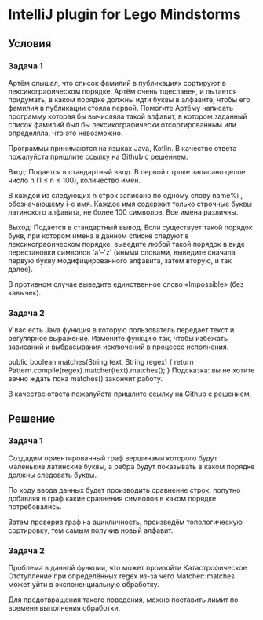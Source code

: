 # IntelliJ plugin for Lego Mindstorms

## Условия

### Задача 1
Артём слышал, что список фамилий в публикациях сортируют в лексикографическом порядке. Артём очень тщеславен, и пытается придумать, в каком порядке должны идти буквы в алфавите, чтобы его фамилия в публикации стояла первой. Помогите Артёму написать программу которая бы вычисляла такой алфавит, в котором заданный список фамилий был бы лексикографически отсортированным или определяла, что это невозможно.

Программы принимаются на языках Java, Kotlin. В качестве ответа пожалуйста пришлите ссылку на Github с решением.

Вход:
Подается в стандартный ввод. В первой строке записано целое число n (1 ≤ n ≤ 100), количество имен.

В каждой из следующих n строк записано по одному слову name%i , обозначающему i-е имя. Каждое имя содержит только строчные буквы латинского алфавита, не более 100 символов. Все имена различны.

Выход:
Подается в стандартный вывод. Если существует такой порядок букв, при котором имена в данном списке следуют в лексикографическом порядке, выведите любой такой порядок в виде перестановки символов 'a'–'z' (иными словами, выведите сначала первую букву модифицированного алфавита, затем вторую, и так далее).

В противном случае выведите единственное слово «Impossible» (без кавычек).

### Задача 2
У вас есть Java функция в которую пользователь передает текст и регулярное выражение. Измените функцию так, чтобы избежать зависаний и выбрасывания исключений в процессе исполнения.

public boolean matches(String text, String regex) {
return Pattern.compile(regex).matcher(text).matches();
}
Подсказка: вы не хотите вечно ждать пока matches() закончит работу.

В качестве ответа пожалуйста пришлите ссылку на Github с решением.

## Решение
### Задача 1
Создадим ориентированный граф вершинами которого будут маленькие латинские буквы, а ребра будут показывать в каком порядке должны следовать буквы. 

По ходу ввода данных будет производить сравнение строк, попутно добавляя в граф какие сравнения символов в каком порядке потребовались.

Затем проверив граф на ацикличность, произведём топологическую сортировку, тем самым получив новый алфавит.

### Задача 2
Проблема в данной функции, что может произойти Катастрофическое Отступление при определённых regex из-за чего Matcher::matches может уйти в экспоненциальную обработку.

Для предотвращения такого поведения, можно поставить лимит по времени выполнения обработки.